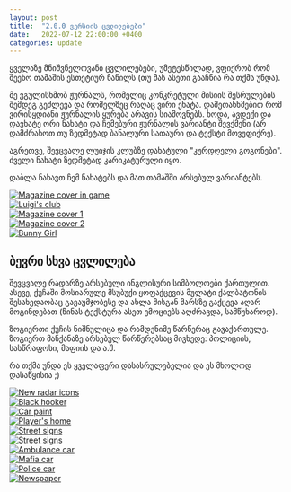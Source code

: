 ```yaml
---
layout: post
title:  "2.0.0 ვერსიის ცვლილებები"
date:   2022-07-12 22:00:00 +0400
categories: update
---
```

ყველაზე მნიშვნელოვანი ცვლილებები, უმეტესწილად, ვფიქრობ რომ შეეხო თამაშის ესთეტიურ ნაწილს (თუ მას ასეთი გააჩნია რა თქმა უნდა).
<!--more-->
მე ვგულისხმობ ჟურნალს, რომელიც კონკრეტული მისიის შესრულების შემდეგ გეძლევა და რომელზეც რაღაც ვირი ეხატა. დამეთანხმებით რომ 
ვირისყდიანი ჟურნალის ყურება არავის სიამოვნებს. ხოდა, ავდექი და დავხატე ორი ნახატი და ჩემებური ჟურნალის ვარიანტი შევქმენი (არ 
დამძრახოთ თუ ზედმეტად ბანალური სათაური და ტექსტი მოვუფიქრე). 

აგრეთვე, შევცვალე ლუიჯის კლუბზე დახატული "კურდღელი გოგონები". ძველი ნახატი ზედმეტად კარიკატურული იყო.

დაბლა ნახავთ ჩემ ნახატებს და მათ თამაშში არსებულ ვარიანტებს.

<div class="row mb-3 g-4">
    <div class="col-md-6">
        <a href="{{ '/assets/image/Changes in v.2.0.0/Magazine Cover.png' | relative_url }}">
            <img class="img-fluid" target="_blank" src="{{ '/assets/image/Changes in v.2.0.0/Magazine Cover.png' | relative_url }}" alt="Magazine cover in game">
        </a>
    </div>
    <div class="col-md-6">
        <a href="{{ '/assets/image/Changes in v.2.0.0/Luigi Club.png' | relative_url }}">
            <img class="img-fluid" target="_blank" src="{{ '/assets/image/Changes in v.2.0.0/Luigi Club.png' | relative_url }}" alt="Luigi's club">
        </a>
    </div>
</div>
<div class="row mb-3 g-4">
    <div class="col-md-4">
        <a href="{{ '/assets/image/Changes in v.2.0.0/Gogonebi 1.png' | relative_url }}">
            <img class="img-fluid" target="_blank" src="{{ '/assets/image/Changes in v.2.0.0/Gogonebi 1.png' | relative_url }}" alt="Magazine cover 1">
        </a>
    </div>
    <div class="col-md-4">
        <a href="{{ '/assets/image/Changes in v.2.0.0/Gogonebi 2.png' | relative_url }}">
            <img class="img-fluid" target="_blank" src="{{ '/assets/image/Changes in v.2.0.0/Gogonebi 2.png' | relative_url }}" alt="Magazine cover 2">
        </a>
    </div>
    <div class="col-md-4">
        <a href="{{ '/assets/image/Changes in v.2.0.0/Bunny Girl.png' | relative_url }}">
            <img class="img-fluid" target="_blank" src="{{ '/assets/image/Changes in v.2.0.0/Bunny Girl.png' | relative_url }}" alt="Bunny Girl">
        </a>
    </div>
</div>

## ბევრი სხვა ცვლილება

შევცვალე რადარზე არსებული ინგლისური სიმბოლოები ქართულით. ასევე, ქუჩაში მოსიარულე მსუბუქი ყოფაქცევის მულატი ქალბატონის 
შესახედაობაც გავაუმჯობესე და ახლა მისგან მარსზე გაქცევა აღარ მოგინდებათ (წინას ტექსტურა ასეთ ემოციებს აღძრავდა, სამწუხაროდ). 

ზოგიერთი ქუჩის ნიშნულიცა და რამდენიმე წარწერაც გავაქართულე. ზოგიერთ მანქანაზე არსებულ წარწერებსაც მივხედე: პოლიციის, 
სასწრაფოსი, მაფიის და ა.შ. 

რა თქმა უნდა ეს ყველაფერი დასასრულებელია და ეს მხოლოდ დასაწყისია ;) 

<div class="row mb-3 g-4">
    <div class="col-md-4">
        <a href="{{ '/assets/image/Changes in v.2.0.0/Radar.png' | relative_url }}">
            <img class="img-fluid" target="_blank" src="{{ '/assets/image/Changes in v.2.0.0/Radar.png' | relative_url }}" alt="New radar icons">
        </a>
    </div>
    <div class="col-md-4">
        <a href="{{ '/assets/image/Changes in v.2.0.0/Black Hooker.png' | relative_url }}">
            <img class="img-fluid" target="_blank" src="{{ '/assets/image/Changes in v.2.0.0/Black Hooker.png' | relative_url }}" alt="Black hooker">
        </a>
    </div>
    <div class="col-md-4">
        <a href="{{ '/assets/image/Changes in v.2.0.0/Car Paint.png' | relative_url }}">
            <img class="img-fluid" target="_blank" src="{{ '/assets/image/Changes in v.2.0.0/Car Paint.png' | relative_url }}" alt="Car paint">
        </a>
    </div>
</div>
<div class="row mb-3 g-4">
    <div class="col-md-4">
        <a href="{{ '/assets/image/Changes in v.2.0.0/Home.png' | relative_url }}">
            <img class="img-fluid" target="_blank" src="{{ '/assets/image/Changes in v.2.0.0/Home.png' | relative_url }}" alt="Player's home">
        </a>
    </div>
    <div class="col-md-4">
        <a href="{{ '/assets/image/Changes in v.2.0.0/Street Signs 1.png' | relative_url }}">
            <img class="img-fluid" target="_blank" src="{{ '/assets/image/Changes in v.2.0.0/Street Signs 1.png' | relative_url }}" alt="Street signs">
        </a>
    </div>
    <div class="col-md-4">
        <a href="{{ '/assets/image/Changes in v.2.0.0/Street Signs 2.png' | relative_url }}">
            <img class="img-fluid" target="_blank" src="{{ '/assets/image/Changes in v.2.0.0/Street Signs 2.png' | relative_url }}" alt="Street signs">
        </a>
    </div>
</div>
<div class="row mb-3 g-4">
    <div class="col-md-4">
        <a href="{{ '/assets/image/Changes in v.2.0.0/Ambulance.png' | relative_url }}">
            <img class="img-fluid" target="_blank" src="{{ '/assets/image/Changes in v.2.0.0/Ambulance.png' | relative_url }}" alt="Ambulance car">
        </a>
    </div>
    <div class="col-md-4">
        <a href="{{ '/assets/image/Changes in v.2.0.0/Mafia Car.png' | relative_url }}">
            <img class="img-fluid" target="_blank" src="{{ '/assets/image/Changes in v.2.0.0/Mafia Car.png' | relative_url }}" alt="Mafia car">
        </a>
    </div>
    <div class="col-md-4">
        <a href="{{ '/assets/image/Changes in v.2.0.0/Police.png' | relative_url }}">
            <img class="img-fluid" target="_blank" src="{{ '/assets/image/Changes in v.2.0.0/Police.png' | relative_url }}" alt="Police car">
        </a>
    </div>
</div>
<div class="row mb-3 g-4">
    <div class="col">
        <a href="{{ '/assets/image/Changes in v.2.0.0/Newspaper.png' | relative_url }}">
            <img class="img-fluid" target="_blank" src="{{ '/assets/image/Changes in v.2.0.0/Newspaper.png' | relative_url }}" alt="Newspaper">
        </a>
    </div>
</div>